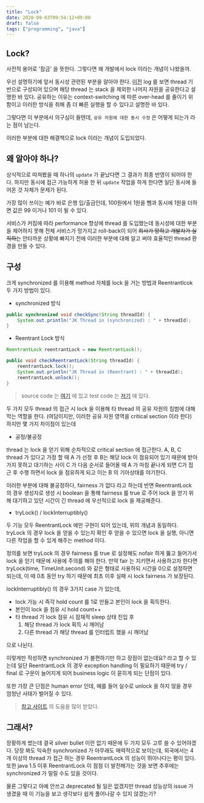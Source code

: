 ```yaml
---
title: "Lock"
date: 2020-09-03T09:54:12+09:00
draft: false
tags: ["programming", "java"]
---
```


## Lock?

사전적 용어로 '잠금' 을 뜻한다. 그렇다면 왜 개발에서 lock 이라는 개념이 나왔을까.

우선 설명하기에 앞서 동시성 관련된 부분을 알아야 한다. [이전](https://jungqui.github.io/posts/processnthread/) log 를 보면 thread 기반으로 구성되어 있으며
해당 thread 는 stack 을 제외한 나머지 자원을 공유한다고 설명한 바 있다. 공유하는 이유는 context-switching 에 따른 over-head 를 줄이기 위함이고
이러한 방식을 취해 좀 더 빠른 실행을 할 수 있다고 설명한 바 있다.

그렇다면 이 부분에서 의구심이 들텐데, `공유 자원에 대한 동시 수정` 은 어떻게 되는가 라는 점이 남는다.

이러한 부분에 대한 해결책으로 lock 이라는 개념이 도입되었다.

## 왜 알아야 하나?
상식적으로 따져봤을 때 하나의 `update` 가 끝났다면 그 결과가 최종 반영이 되어야 한다.
하지만 동시에 접근 가능하게 허용 한 뒤 `update` 작업을 하게 한다면 일단 동시에 들어온 것 자체가 문제가 된다.

가장 많이 쓰이는 예가 바로 은행 입/출금인데, 100원에서 1원을 뺌과 동시에 1원을 더하면 값은 99 이거나 101 이 될 수 있다.

서비스가 커짐에 따라 performance 향상에 thread 를 도입했는데 동시성에 대한 부분을 제어하지 못해 전체 서비스가 망가지고 roll-back이 되어 ~~회사가 망하고 개발자가 실직하는~~ 안타까운 상황에 빠지기 전에 
이러한 부분에 대해 알고 써야 효율적인 thread 환경을 만들 수 있다.

## 구성
크게 synchronized 를 이용해 method 자체를 lock 을 거는 방법과 Reentrantlcok 두 가지 방법이 있다.

- synchronized 방식

``` java
public synchronized void checkSync(String threadId) {
    System.out.println("JK Thread in (synchronized) : " + threadId);
}
```

- Reentrant Lock 방식

``` java
ReentrantLock reentrantLock = new ReentrantLock();

public void checkReentrantLock(String threadId) {
    reentrantLock.lock();
    System.out.println("JK Thread in (Reentrant) : " + threadId);
    reentrantLock.unlock();
}
```

> source code 는 [여기](https://github.com/JUNGQUI/spring/blob/master/src/main/java/com/jk/spring/lock/JKLock.java) 에 있고
> test code 는 [저기](https://github.com/JUNGQUI/spring/blob/master/src/test/java/com/jk/spring/JKTestNotePad.java) 에 있다.

두 가지 모두 thread 의 접근 시 lock 을 이용해 타 thread 의 공유 자원의 침범에 대해 막는 역할을 한다.
(여담이지만, 이러한 공유 자원 영역을 critical section 이라 한다) 하지만 몇 가지 차이점이 있는데

- 공정/불공정

thread 는 lock 을 얻기 위해 순차적으로 critical section 에 접근한다. A, B, C thread 가 있다고 가정 할 때 A 가 선정 후 B는 해당 lock 이 점유되어 있기 때문에
받아가지 못하고 대기하는 사이 C 가 다음 순서로 들어올 때 A 가 마침 끝나게 되면 C가 접근 후 수행 하면서 lock 을 점유하게 되고 이는 B 의 기아상태를 야기한다.

이러한 부분에 대해 불공정하다, fairness 가 없다 라고 하는데 반면 ReentrantLock 의 경우 생성자로 생성 시 boolean 을 통해 fairness 를 true 로 주어 lock 을 얻기 위해
대기하고 있던 시간이 긴 thread 에 우선적으로 lock 을 제공해준다.

- tryLock() / lockInterruptibly()

두 기능 모두 ReentrantLock 에만 구현이 되어 있는데, 위의 개념과 동일하다. tryLock 의 경우 lock 을 얻을 수 있는지 확인 후 얻을 수 있으면 lock 을 실행, 아니면 다른 작업을 할 수 있게 해주는 method 이다.

정의를 보면 tryLock 의 경우 fairness 를 true 로 설정해도 nofair 하게 뚫고 들어가서 lock 을 얻기 때문에 사용에 주의를 해야 한다.
만약 fair 는 지키면서 사용하고자 한다면 tryLock(time, TimeUnit.second) 와 같은 형태로 사용하되 시간을 0으로 설정하면 되는데, 이 때 0초 동안 try 하기 때문에 최초 이후 실패 시 lock fairness 가 보장된다.

lockInterruptibly() 의 경우 3가지 case 가 있는데,
 
- lock 가능 시 즉각 hold count 를 1로 만들고 본인이 lock 을 획득한다. 
- 본인이 lock 을 점유 시 hold count++ 
- 타 thread 가 lock 점유 시 잠재적 sleep 상태 진입 후
    1. 해당 thread 가 lock 획득 시 깨어남
    2. 다른 thread 가 해당 thread 를 인터럽트 했을 시 깨어남

으로 나뉜다.

이렇게만 작성하면 synchronized 가 불편하기만 하고 장점이 없는데요? 라고 할 수 있는데 일단 ReentrantLock 의 경우
exception handling 이 필요하기 때문에 try / final 로 구문이 늘어지게 되어 business logic 이 묻히게 되는 단점이 있다.

또한 가장 큰 단점은 human error 인데, 예를 들어 실수로 unlock 을 하지 않을 경우 엄청난 사태가 벌어질 수 있다.

> [참고 사이트](https://javarevisited.blogspot.com/2013/03/reentrantlock-example-in-java-synchronized-difference-vs-lock.html) 의 도움을 많이 받았다.

## 그래서?

장황하게 썼는데 결국 silver bullet 이란 없기 때문에 두 가지 모두 고루 쓸 수 있어야겠다. 당장 봐도 익숙한 synchronized 가 아무래도 매력적으로 보이는데, 
외국에서는 4개 이상의 thread 가 접근 하는 경우 ReentrantLock 의 성능이 뛰아나다는 평이 있다. 또한 java 1.5 이후 ReentrantLock 이 점점 더 발전해가는 것을 보면
추후에는 synchronized 가 밀릴 수도 있을 것이다.

물론 그렇다고 아예 안쓰고 deprecated 될 일은 없겠지만 thread 성능상의 issue 가 생겼을 때 이 기능을 보고 생각보다 쉽게 풀어나갈 수 있지 않겠는가?

